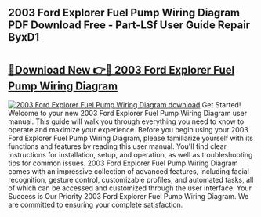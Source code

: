 ## 2003 Ford Explorer Fuel Pump Wiring Diagram PDF Download Free - Part-LSf User Guide Repair ByxD1

# <h2><a href="http://dfku58.blite.top/?on=2003+Ford+Explorer+Fuel+Pump+Wiring+Diagram">🔗Download New 👉🔴 2003 Ford Explorer Fuel Pump Wiring Diagram</a></h2>

[![2003 Ford Explorer Fuel Pump Wiring Diagram download](https://i.imgur.com/lujVjoI.png)](http://dfku58.blite.top/?on=2003+Ford+Explorer+Fuel+Pump+Wiring+Diagram)
Get Started! Welcome to your new 2003 Ford Explorer Fuel Pump Wiring Diagram user manual. This guide will walk you through everything you need to know to operate and maximize your experience. Before you begin using your 2003 Ford Explorer Fuel Pump Wiring Diagram, please familiarize yourself with its functions and features by reading this user manual. You'll find clear instructions for installation, setup, and operation, as well as troubleshooting tips for common issues. 2003 Ford Explorer Fuel Pump Wiring Diagram comes with an impressive collection of advanced features, including facial recognition, gesture control, customizable profiles, and automated tasks, all of which can be accessed and customized through the user interface. Your Success is Our Priority 2003 Ford Explorer Fuel Pump Wiring Diagram. We are committed to ensuring your complete satisfaction.

